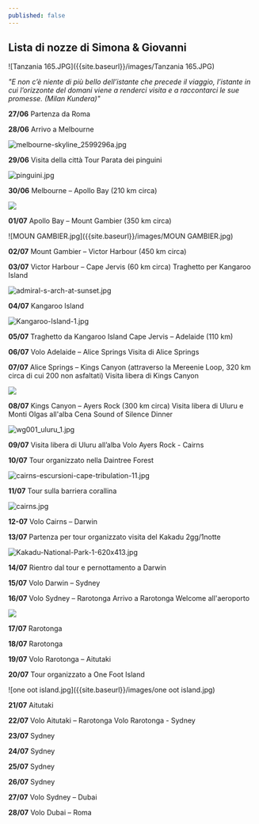 ```yaml
---
published: false
---
```

## Lista di nozze di Simona & Giovanni


![Tanzania 165.JPG]({{site.baseurl}}/images/Tanzania 165.JPG)

_"E non c’è niente di più bello dell’istante che precede il viaggio, l’istante in cui l’orizzonte del domani viene a renderci visita e a raccontarci le sue promesse.
(Milan Kundera)"_


**27/06** 	Partenza da Roma 

**28/06** 	Arrivo a Melbourne

![melbourne-skyline_2599296a.jpg]({{site.baseurl}}/images/melbourne-skyline_2599296a.jpg)

**29/06** 	Visita della città
		  	Tour Parata dei pinguini
            
![pinguini.jpg]({{site.baseurl}}/images/pinguini.jpg)

**30/06**	Melbourne – Apollo Bay (210 km circa)

![]({{site.baseurl}}/images/12ApostlesGreatOceanRoad.jpg)

**01/07** 	Apollo Bay – Mount Gambier (350 km circa)

![MOUN GAMBIER.jpg]({{site.baseurl}}/images/MOUN GAMBIER.jpg)


**02/07**	Mount Gambier – Victor Harbour (450 km circa)

**03/07** 	Victor Harbour – Cape Jervis (60 km circa)
			Traghetto per Kangaroo Island
            
![admiral-s-arch-at-sunset.jpg]({{site.baseurl}}/images/admiral-s-arch-at-sunset.jpg)

**04/07** 	Kangaroo Island

![Kangaroo-Island-1.jpg]({{site.baseurl}}/images/Kangaroo-Island-1.jpg)

**05/07** 	Traghetto da Kangaroo Island
			Cape Jervis – Adelaide (110 km)

**06/07** 	Volo Adelaide – Alice Springs 
			Visita di Alice Springs

**07/07** 	Alice Springs – Kings Canyon (attraverso la Mereenie Loop, 320 km circa di cui 200 non
			asfaltati)
           	Visita libera di Kings Canyon
            
![]({{site.baseurl}}/images/Kings%20Canyon%202.JPG)

**08/07** 	Kings Canyon – Ayers Rock (300 km circa)
			Visita libera di Uluru e Monti Olgas all'alba
			Cena Sound of Silence Dinner
            
![wg001_uluru_1.jpg]({{site.baseurl}}/images/wg001_uluru_1.jpg)

	
**09/07** 	Visita libera di Uluru all’alba
			Volo Ayers Rock - Cairns 

**10/07** 	Tour organizzato nella Daintree Forest

![cairns-escursioni-cape-tribulation-11.jpg]({{site.baseurl}}/images/cairns-escursioni-cape-tribulation-11.jpg)

**11/07**	Tour sulla barriera corallina 

![cairns.jpg]({{site.baseurl}}/images/cairns.jpg)

**12-07** 	Volo Cairns – Darwin 

**13/07** 	Partenza per tour organizzato visita del Kakadu 2gg/1notte 

![Kakadu-National-Park-1-620x413.jpg]({{site.baseurl}}/images/Kakadu-National-Park-1-620x413.jpg)

**14/07** 	Rientro dal tour e pernottamento a Darwin

**15/07** 	Volo Darwin – Sydney 

**16/07** 	Volo Sydney – Rarotonga 
			Arrivo a Rarotonga
            Welcome all'aeroporto
            
![]({{site.baseurl}}/images/cook%20island.jpg)

**17/07** 	Rarotonga

**18/07**	Rarotonga

**19/07** 	Volo Rarotonga – Aitutaki 

**20/07** 	Tour organizzato a One Foot Island

![one oot island.jpg]({{site.baseurl}}/images/one oot island.jpg)

**21/07** 	Aitutaki

**22/07** 	Volo Aitutaki – Rarotonga 
			Volo Rarotonga - Sydney

**23/07** 	Sydney



**24/07**	Sydney

**25/07**	Sydney

**26/07**	Sydney

**27/07**	Volo Sydney – Dubai 

**28/07**	 Volo Dubai – Roma
